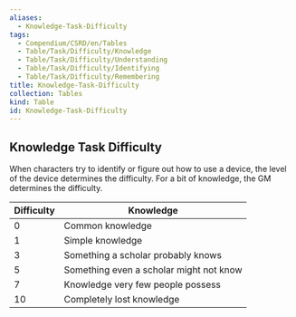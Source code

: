 ```yaml
---
aliases:
  - Knowledge-Task-Difficulty
tags:
  - Compendium/CSRD/en/Tables
  - Table/Task/Difficulty/Knowledge
  - Table/Task/Difficulty/Understanding
  - Table/Task/Difficulty/Identifying
  - Table/Task/Difficulty/Remembering
title: Knowledge-Task-Difficulty
collection: Tables
kind: Table
id: Knowledge-Task-Difficulty
---
```

## Knowledge Task Difficulty  
When characters try to identify or figure out how to use a device, the level of the device determines the difficulty. For a bit of knowledge, the GM determines the difficulty.  
  
  
| Difficulty   | Knowledge                                  |
| ------------ | ------------------------------------------ |
| 0            | Common knowledge                           |
| 1            | Simple knowledge                           |
| 3            | Something a scholar probably knows         |
| 5            | Something even a scholar might not know    |
| 7            | Knowledge very few people possess          |
| 10           | Completely lost knowledge                  |
